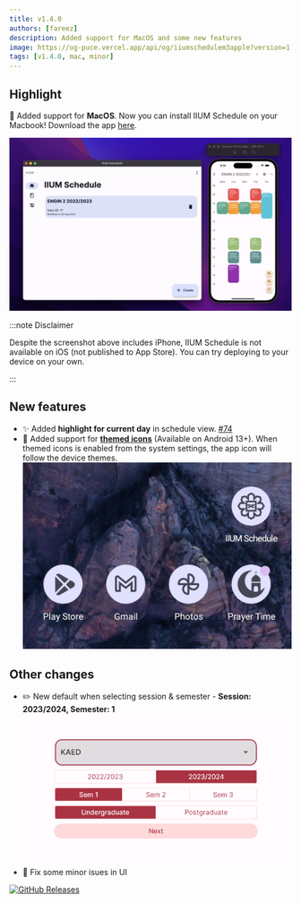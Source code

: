 ```yaml
---
title: v1.4.0
authors: [fareez]
description: Added support for MacOS and some new features
image: https://og-puce.vercel.app/api/og/iiumschedulem3apple?version=1.4.0
tags: [v1.4.0, mac, minor]
---
```


## Highlight

🎉 Added support for **MacOS**. Now you can install IIUM Schedule on your Macbook! Download the app [here](/downloads#macos).

![iium schedule macbook](./Screenshot-mac-iphone.png)

:::note Disclaimer

Despite the screenshot above includes iPhone, IIUM Schedule is not available on iOS (not published to App Store).
You can try deploying to your device on your own.

:::

## New features

- :sparkles: Added **highlight for current day** in schedule view. [#74](https://github.com/iiumschedule/iium_schedule/issues/74)
- :bento: Added support for **[themed icons](https://9to5google.com/2023/03/02/create-themed-icons-for-any-app/)** (Available on Android 13+). When themed icons is enabled from the system settings, the
  app icon will follow the device themes.
  ![Screenshot themed icons](themed-icon.png)

## Other changes

- :pencil2: New default when selecting session & semester - **Session: 2023/2024, Semester: 1**
  ![session sem screenshot selector](session-n-sem-default.png)
- :lipstick: Fix some minor isues in UI

[![GitHub Releases](https://img.shields.io/badge/view%20on%20github-%23121011.svg?style=for-the-badge&logo=github&logoColor=white)](https://github.com/iiumschedule/iium_schedule/releases/tag/1.4.0%2B39)
